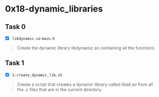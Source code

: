# 0x18-dynamic_libraries

## Task 0
- [x] `libdynamic.so` `main.h`
> Create the dynamic library libdynamic.so containing all the functions

## Task 1
- [x] `1-create_dynamic_lib.sh`
> Create a script that creates a dynamic library called liball.so from all the .c files that are in the current directory
